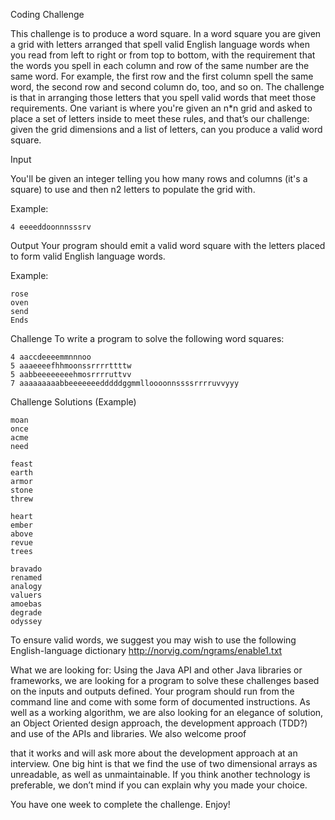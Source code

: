 Coding Challenge

This challenge is to produce a word square. In a word square you are given a grid with letters
arranged that spell valid English language words when you read from left to right or from top to
bottom, with the requirement that the words you spell in each column and row of the same
number are the same word. For example, the first row and the first column spell the same
word, the second row and second column do, too, and so on. The challenge is that in arranging
those letters that you spell valid words that meet those requirements.
One variant is where you're given an n*n grid and asked to place a set of letters inside to meet
these rules, and that’s our challenge: given the grid dimensions and a list of letters, can you
produce a valid word square.

Input

You'll be given an integer telling you how many rows and columns (it's a square) to use and
then n2
letters to populate the grid with. 

Example:

<pre><code>4 eeeeddoonnnsssrv</code></pre>

Output
Your program should emit a valid word square with the letters placed to form valid English
language words.

Example:
<pre><code>rose
oven
send
Ends
</code></pre>

Challenge
To write a program to solve the following word squares:
<pre><code>4 aaccdeeeemmnnnoo
5 aaaeeeefhhmoonssrrrrttttw
5 aabbeeeeeeeehmosrrrruttvv
7 aaaaaaaaabbeeeeeeedddddggmmlloooonnssssrrrruvvyyy
</code></pre>

Challenge Solutions (Example)

<pre><code>moan
once
acme
need

feast
earth
armor
stone
threw

heart
ember
above
revue
trees

bravado
renamed
analogy
valuers
amoebas
degrade
odyssey
</code></pre>

To ensure valid words, we suggest you may wish to use the following English-language
dictionary http://norvig.com/ngrams/enable1.txt

What we are looking for:
Using the Java API and other Java libraries or frameworks, we are looking for a program to solve
these challenges based on the inputs and outputs defined. Your program should run from the
command line and come with some form of documented instructions. As well as a working
algorithm, we are also looking for an elegance of solution, an Object Oriented design approach,
the development approach (TDD?) and use of the APIs and libraries. We also welcome proof

that it works and will ask more about the development approach at an interview. One big hint
is that we find the use of two dimensional arrays as unreadable, as well as unmaintainable. If
you think another technology is preferable, we don’t mind if you can explain why you made
your choice.

You have one week to complete the challenge. Enjoy!
